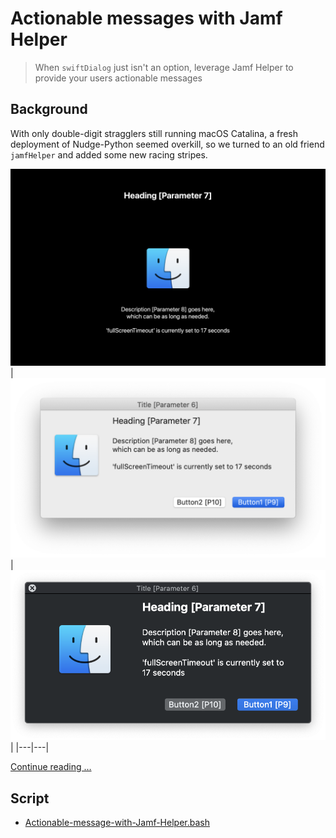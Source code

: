 # Actionable messages with Jamf Helper

> When `swiftDialog` just isn't an option, leverage Jamf Helper to provide your users actionable messages

## Background

With only double-digit stragglers still running macOS Catalina, a fresh deployment of Nudge-Python seemed overkill, so we turned to an old friend `jamfHelper` and added some new racing stripes.

![Jamf Helper Fullscreen](images/fs.png)
| ![Jamf Helper Fullscreen](images/utility.png) | ![Jamf Helper Fullscreen](images/hud.png) |
|---|---|

[Continue reading …](https://snelson.us/2023/01/jamf-helper)

## Script
- [Actionable-message-with-Jamf-Helper.bash](Actionable-message-with-Jamf-Helper.bash)
